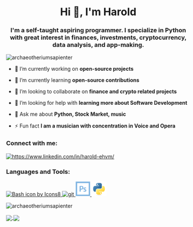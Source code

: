 <h1 align="center">Hi 👋, I'm Harold</h1>
<h3 align="center">I'm a self-taught aspiring programmer. I specialize in Python with great interest in finances, investments, cryptocurrency, data analysis, and app-making.</h3>

<p align="left"> <img src="https://komarev.com/ghpvc/?username=archaeotheriumsapienter&label=Profile%20views&color=0e75b6&style=flat" alt="archaeotheriumsapienter" /> </p>

- 🔭 I’m currently working on **open-source projects**

- 🌱 I’m currently learning **open-source contributions**

- 👯 I’m looking to collaborate on **finance and crypto related projects**

- 🤝 I’m looking for help with **learning more about Software Development**

- 💬 Ask me about **Python, Stock Market, music**

- ⚡ Fun fact **I am a musician with concentration in Voice and Opera**

<h3 align="left">Connect with me:</h3>
<p align="left">
<a href="https://linkedin.com/in/https://www.linkedin.com/in/harold-ehvm/" target="blank"><img align="center" src="https://raw.githubusercontent.com/rahuldkjain/github-profile-readme-generator/master/src/images/icons/Social/linked-in-alt.svg" alt="https://www.linkedin.com/in/harold-ehvm/" height="30" width="40" /></a>
</p>

<h3 align="left">Languages and Tools:</h3>

<p align="left"> <a href="https://www.gnu.org/software/bash/" target="_blank"> <img src="https://img.icons8.com/plasticine/100/000000/bash.png" alt="Bash icon by Icons8" width="50" height="50"/> </a> 
  <a href="https://git-scm.com/" target="_blank"> <img src="https://www.vectorlogo.zone/logos/git-scm/git-scm-icon.svg" alt="git" width="40" height="40"/> </a> 
  <a href="https://www.photoshop.com/en" target="_blank"> <img src="https://raw.githubusercontent.com/devicons/devicon/master/icons/photoshop/photoshop-line.svg" alt="photoshop" width="40" height="40"/> </a> 
  <a href="https://www.python.org" target="_blank"> <img src="https://raw.githubusercontent.com/devicons/devicon/master/icons/python/python-original.svg" alt="python" width="40" height="40"/> </a> </p>
  
<p><img align="center" src="https://github-readme-streak-stats.herokuapp.com/?user=archaeotheriumsapienter&" alt="archaeotheriumsapienter" /></p>
 
<a href="https://github.com/ArchaeotheriumSapienter">
  <img align="center" src="https://github-readme-stats.vercel.app/api?username=ArchaeotheriumSapienter&count_private=true&show_icons=true?&theme=react&include_all_commits=true" />
</a>
<a href="https://github.com/ArchaeotheriumSapienter">
  <img align="center" src="https://github-readme-stats.vercel.app/api/top-langs/?username=ArchaeotheriumSapienter&layout=default&theme=react&langs_count=10" />
</a>


<!---
ArchaeotheriumSapienter/ArchaeotheriumSapienter is a ✨ special ✨ repository because its `README.md` (this file) appears on your GitHub profile.
You can click the Preview link to take a look at your changes.
--->

